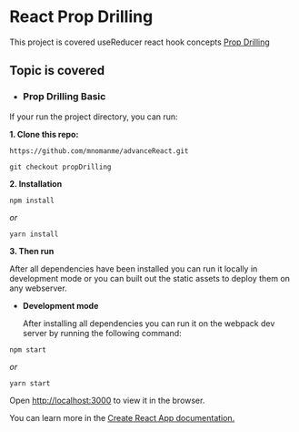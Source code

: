 # React Prop Drilling

This project is covered useReducer react hook concepts [Prop Drilling]()

## Topic is covered

- ### Prop Drilling Basic

If your run the project directory, you can run:

**1. Clone this repo:**

```git
https://github.com/mnomanme/advanceReact.git
```

```git
git checkout propDrilling
```

**2. Installation**

```npm
npm install
```

_or_

```yarn
yarn install
```

**3. Then run**

After all dependencies have been installed you can run it locally in development mode or you can built out the static assets to deploy them on any webserver.

- **Development mode**

  After installing all dependencies you can run it on the webpack dev server by running the following command:

```npm
npm start
```

_or_

```yarn
yarn start
```

Open <http://localhost:3000> to view it in the browser.

You can learn more in the [Create React App documentation.](https://create-react-app.dev/docs/getting-started/)
